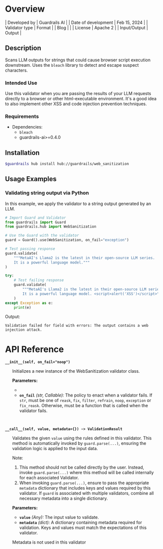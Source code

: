 # Overview

| Developed by | Guardrails AI |
| Date of development | Feb 15, 2024 |
| Validator type | Format |
| Blog |  |
| License | Apache 2 |
| Input/Output | Output |

## Description

Scans LLM outputs for strings that could cause browser script execution downstream. Uses the `bleach` library to detect and escape suspect characters.

### Intended Use

Use this validator when you are passing the results of your LLM requests directly to a browser or other html-executable environment. It's a good idea to also implement other XSS and code injection prevention techniques.

### Requirements

* Dependencies:
    - `bleach`
    - guardrails-ai>=0.4.0

## Installation

```bash
$guardrails hub install hub://guardrails/web_sanitization
```

## Usage Examples

### Validating string output via Python

In this example, we apply the validator to a string output generated by an LLM.

```python
# Import Guard and Validator
from guardrails import Guard
from guardrails.hub import WebSanitization

# Use the Guard with the validator
guard = Guard().use(WebSanitization, on_fail="exception")

# Test passing response
guard.validate(
    """MetaAI's Llama2 is the latest in their open-source LLM series. 
    It is a powerful language model."""
)

try:
    # Test failing response
    guard.validate(
        """MetaAI's Llama2 is the latest in their open-source LLM series. 
        It is a powerful language model. <script>alert('XSS')</script>"""
    )
except Exception as e:
    print(e)
```
Output:
```console
Validation failed for field with errors: The output contains a web injection attack.
```

# API Reference

**`__init__(self, on_fail="noop")`**
<ul>

Initializes a new instance of the WebSanitization validator class.

**Parameters:**

- 
- **`on_fail`** *(str, Callable):* The policy to enact when a validator fails. If `str`, must be one of `reask`, `fix`, `filter`, `refrain`, `noop`, `exception` or `fix_reask`. Otherwise, must be a function that is called when the validator fails.

</ul>

<br>

**`__call__(self, value, metadata={}) -> ValidationResult`**

<ul>

Validates the given `value` using the rules defined in this validator. This method is automatically invoked by `guard.parse(...)`, ensuring the validation logic is applied to the input data.

Note:

1. This method should not be called directly by the user. Instead, invoke `guard.parse(...)` where this method will be called internally for each associated Validator.
2. When invoking `guard.parse(...)`, ensure to pass the appropriate `metadata` dictionary that includes keys and values required by this validator. If `guard` is associated with multiple validators, combine all necessary metadata into a single dictionary.


**Parameters:**

- **`value`** *(Any):* The input value to validate.
- **`metadata`** *(dict):* A dictionary containing metadata required for validation. Keys and values must match the expectations of this validator.
    
Metadata is not used in this validator
    
</ul>